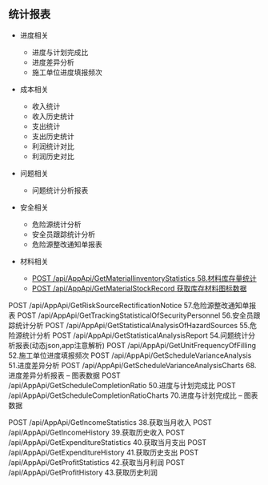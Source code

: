 ## 统计报表

* 进度相关
    * 进度与计划完成比
    * 进度差异分析
    * 施工单位进度填报频次	
* 成本相关
    * 收入统计
    * 收入历史统计
    * 支出统计
    * 支出历史统计
    * 利润统计对比
    * 利润历史对比
* 问题相关
    * 问题统计分析报表
* 安全相关
    * 危险源统计分析
    * 安全员跟踪统计分析
    * 危险源整改通知单报表​	

* 材料相关
  *  [POST /api/AppApi/GetMaterialIinventoryStatistics 58.材料库存量统计](Material/GetMaterialIinventoryStatistics.md)
  *  [POST /api/AppApi/GetMaterialStockRecord 获取库存材料图标数据](Material/GetMaterialStockRecord.md)







POST /api/AppApi/GetRiskSourceRectificationNotice 57.危险源整改通知单报表
POST /api/AppApi/GetTrackingStatisticalOfSecurityPersonnel 56.安全员跟踪统计分析
POST /api/AppApi/GetStatisticalAnalysisOfHazardSources 55.危险源统计分析
POST /api/AppApi/GetStatisticalAnalysisReport 54.问题统计分析报表(动态json,app注意解析)
POST /api/AppApi/GetUnitFrequencyOfFilling 52.施工单位进度填报频次
POST /api/AppApi/GetScheduleVarianceAnalysis 51.进度差异分析
POST /api/AppApi/GetScheduleVarianceAnalysisCharts 68.进度差异分析报表 – 图表数据
POST /api/AppApi/GetScheduleCompletionRatio 50.进度与计划完成比
POST /api/AppApi/GetScheduleCompletionRatioCharts 70.进度与计划完成比 – 图表数据



POST /api/AppApi/GetIncomeStatistics 38.获取当月收入
POST /api/AppApi/GetIncomeHistory 39.获取历史收入
POST /api/AppApi/GetExpenditureStatistics 40.获取当月支出
POST /api/AppApi/GetExpenditureHistory 41.获取历史支出
POST /api/AppApi/GetProfitStatistics 42.获取当月利润
POST /api/AppApi/GetProfitHistory 43.获取历史利润

